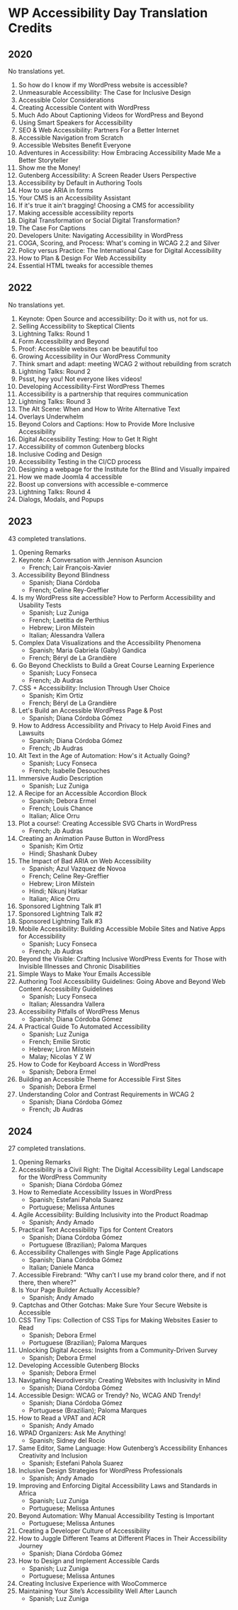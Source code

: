 # WP Accessibility Day Translation Credits

## 2020

No translations yet.

1. So how do I know if my WordPress website is accessible?
1. Unmeasurable Accessibility: The Case for Inclusive Design
1. Accessible Color Considerations
1. Creating Accessible Content with WordPress
1. Much Ado About Captioning Videos for WordPress and Beyond
1. Using Smart Speakers for Accessibility
1. SEO & Web Accessibility: Partners For a Better Internet
1. Accessible Navigation from Scratch
1. Accessible Websites Benefit Everyone
1. Adventures in Accessibility: How Embracing Accessibility Made Me a Better Storyteller
1. Show me the Money!
1. Gutenberg Accessibility: A Screen Reader Users Perspective
1. Accessibility by Default in Authoring Tools
1. How to use ARIA in forms
1. Your CMS is an Accessibility Assistant
1. If it's true it ain't bragging! Choosing a CMS for accessibility
1. Making accessible accessibility reports
1. Digital Transformation or Social Digital Transformation?
1. The Case For Captions
1. Developers Unite: Navigating Accessibility in WordPress
1. COGA, Scoring, and Process: What's coming in WCAG 2.2 and Silver
1. Policy versus Practice: The International Case for Digital Accessibility
1. How to Plan & Design For Web Accessibility
1. Essential HTML tweaks for accessible themes

## 2022

No translations yet.

1. Keynote: Open Source and accessibility: Do it with us, not for us.
1. Selling Accessibility to Skeptical Clients
1. Lightning Talks: Round 1
1. Form Accessibility and Beyond
1. Proof: Accessible websites can be beautiful too
1. Growing Accessibility in Our WordPress Community
1. Think smart and adapt: meeting WCAG 2 without rebuilding from scratch
1. Lightning Talks: Round 2
1. Pssst, hey you! Not everyone likes videos!
1. Developing Accessibility-First WordPress Themes
1. Accessibility is a partnership that requires communication
1. Lightning Talks: Round 3
1. The Alt Scene: When and How to Write Alternative Text
1. Overlays Underwhelm
1. Beyond Colors and Captions: How to Provide More Inclusive Accessibility
1. Digital Accessibility Testing: How to Get It Right
1. Accessibility of common Gutenberg blocks
1. Inclusive Coding and Design
1. Accessibility Testing in the CI/CD process
1. Designing a webpage for the Institute for the Blind and Visually impaired
1. How we made Joomla 4 accessible
1. Boost up conversions with accessible e-commerce
1. Lightning Talks: Round 4
1. Dialogs, Modals, and Popups

## 2023

43 completed translations.

1. Opening Remarks
2. Keynote: A Conversation with Jennison Asuncion
   	- French; Lair François-Xavier
3. Accessibility Beyond Blindness
	- Spanish; Diana Córdoba
	- French; Celine Rey-Greffier
4. Is my WordPress site accessible? How to Perform Accessibility and Usability Tests
   	- Spanish; Luz Zuniga
   	- French; Laetitia de Perthius
   	- Hebrew; Liron Milstein
   	- Italian; Alessandra Vallera
5. Complex Data Visualizations and the Accessibility Phenomena
	- Spanish; Maria Gabriela (Gaby) Gandica
	- French; Béryl de La Grandière
6. Go Beyond Checklists to Build a Great Course Learning Experience
   	- Spanish; Lucy Fonseca
   	- French; Jb Audras
7. CSS + Accessibility: Inclusion Through User Choice
   	- Spanish; Kim Ortiz
   	- French; Béryl de La Grandière
8. Let's Build an Accessible WordPress Page & Post
   	- Spanish; Diana Córdoba Gómez
9. How to Address Accessibility and Privacy to Help Avoid Fines and Lawsuits
   	- Spanish; Diana Córdoba Gómez
   	- French; Jb Audras
10. Alt Text in the Age of Automation: How's it Actually Going?
   	- Spanish; Lucy Fonseca
    - French; Isabelle Desouches
11. Immersive Audio Description
   	- Spanish; Luz Zuniga
12. A Recipe for an Accessible Accordion Block
	- Spanish; Debora Ermel
	- French; Louis Chance
	- Italian; Alice Orru
13. Plot a course!: Creating Accessible SVG Charts in WordPress
   	- French; Jb Audras
14. Creating an Animation Pause Button in WordPress
	- Spanish; Kim Ortiz
	- Hindi; Shashank Dubey
15. The Impact of Bad ARIA on Web Accessibility
	- Spanish; Azul Vazquez de Novoa
	- French; Celine Rey-Greffier
	- Hebrew; Liron Milstein
	- Hindi; Nikunj Hatkar
 	- Italian; Alice Orru
15. Sponsored Lightning Talk #1
15. Sponsored Lightning Talk #2
15. Sponsored Lightning Talk #3
16. Mobile Accessibility: Building Accessible Mobile Sites and Native Apps for Accessibility
	- Spanish; Lucy Fonseca
 	- French; Jb Audras
17. Beyond the Visible: Crafting Inclusive WordPress Events for Those with Invisible Illnesses and Chronic Disabilities
18. Simple Ways to Make Your Emails Accessible
19. Authoring Tool Accessibility Guidelines: Going Above and Beyond Web Content Accessibility Guidelines
	- Spanish; Lucy Fonseca
	- Italian; Alessandra Vallera
20. Accessibility Pitfalls of WordPress Menus
	- Spanish; Diana Córdoba Gómez
21. A Practical Guide To Automated Accessibility
	- Spanish; Luz Zuniga
	- French; Emilie Sirotic
 	- Hebrew; Liron Milstein
  	- Malay; Nicolas Y Z W
22. How to Code for Keyboard Access in WordPress
  	- Spanish; Debora Ermel
23. Building an Accessible Theme for Accessible First Sites
  	- Spanish; Debora Ermel
24. Understanding Color and Contrast Requirements in WCAG 2
    - Spanish; Diana Córdoba Gómez
    - French; Jb Audras

## 2024

27 completed translations.

1. Opening Remarks
2. Accessibility is a Civil Right: The Digital Accessibility Legal Landscape for the WordPress Community
  	- Spanish; Diana Córdoba Gómez
3. How to Remediate Accessibility Issues in WordPress
  	- Spanish; Estefani Pahola Suarez
  	- Portuguese; Melissa Antunes
4. Agile Accessibility: Building Inclusivity into the Product Roadmap
  	- Spanish; Andy Amado
5. Practical Text Accessibility Tips for Content Creators
  	- Spanish; Diana Córdoba Gómez
  	- Portuguese (Brazilian); Paloma Marques
6. Accessibility Challenges with Single Page Applications
  	- Spanish; Diana Córdoba Gómez
  	- Italian; Daniele Manca
7. Accessible Firebrand: “Why can’t I use my brand color there, and if not there, then where?”
8. Is Your Page Builder Actually Accessible?
	- Spanish; Andy Amado
9. Captchas and Other Gotchas: Make Sure Your Secure Website is Accessible
10. CSS Tiny Tips: Collection of CSS Tips for Making Websites Easier to Read
	- Spanish; Debora Ermel
	- Portuguese (Brazilian); Paloma Marques
11. Unlocking Digital Access: Insights from a Community-Driven Survey
	- Spanish; Debora Ermel
12. Developing Accessible Gutenberg Blocks
	- Spanish; Debora Ermel
13. Navigating Neurodiversity: Creating Websites with Inclusivity in Mind
	- Spanish; Diana Córdoba Gómez
14. Accessible Design: WCAG or Trendy? No, WCAG AND Trendy!
	- Spanish; Diana Córdoba Gómez
  	- Portuguese (Brazilian); Paloma Marques
15. How to Read a VPAT and ACR
	- Spanish; Andy Amado
16. WPAD Organizers: Ask Me Anything!
	- Spanish; Sidney del Rocio
17. Same Editor, Same Language: How Gutenberg’s Accessibility Enhances Creativity and Inclusion
	- Spanish; Estefani Pahola Suarez
18. Inclusive Design Strategies for WordPress Professionals
  	- Spanish; Andy Amado
19. Improving and Enforcing Digital Accessibility Laws and Standards in Africa
   	- Spanish; Luz Zuniga
    - Portuguese; Melissa Antunes
20. Beyond Automation: Why Manual Accessibility Testing is Important
  	- Portuguese; Melissa Antunes
21. Creating a Developer Culture of Accessibility
22. How to Juggle Different Teams at Different Places in Their Accessibility Journey
  	- Spanish; Diana Córdoba Gómez
23. How to Design and Implement Accessible Cards
  	- Spanish; Luz Zuniga
  	- Portuguese; Melissa Antunes
24. Creating Inclusive Experience with WooCommerce
25. Maintaining Your Site’s Accessibility Well After Launch
  	- Spanish; Luz Zuniga
